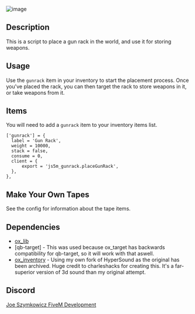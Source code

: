 ![image](https://github.com/JoeSzymkowiczFiveM/js5m_gunrack/assets/70592880/2bf98aaa-6a64-4bad-b905-38d7dad4d09f)
## Description
This is a script to place a gun rack in the world, and use it for storing weapons.

## Usage
Use the `gunrack` item in your inventory to start the placement process. Once you've placed the rack, you can then target the rack to store weapons in it, or take weapons from it.

## Items
You will need to add a `gunrack` item to your inventory items list.

```
['gunrack'] = {
  label = 'Gun Rack',
  weight = 10000,
  stack = false,
  consume = 0,
  client = {
      export = 'js5m_gunrack.placeGunRack',
  },
},
```

## Make Your Own Tapes

See the config for information about the tape items.

## Dependencies
- [ox_lib](https://github.com/overextended/ox_lib)
- [qb-target] - This was used because ox_target has backwards compatibility for qb-target, so it will work with that aswell.
- [ox_inventory](https://github.com/overextended/ox_inventory) - Using my own fork of HyperSound as the original has been archived. Huge credit to charleshacks for creating this. It's a far-superior version of 3d sound than my original attempt.

## Discord
[Joe Szymkowicz FiveM Development](https://discord.gg/5vPGxyCB4z)
